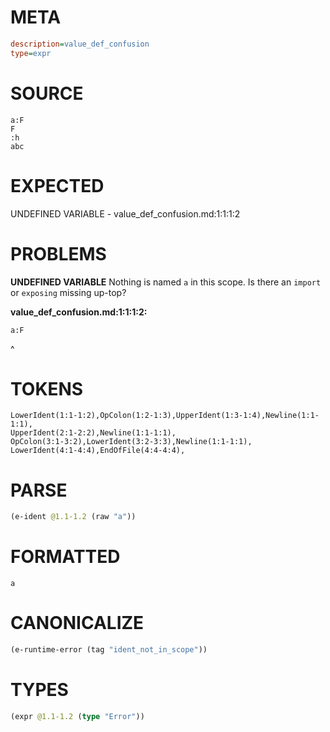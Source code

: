# META
~~~ini
description=value_def_confusion
type=expr
~~~
# SOURCE
~~~roc
a:F
F
:h
abc
~~~
# EXPECTED
UNDEFINED VARIABLE - value_def_confusion.md:1:1:1:2
# PROBLEMS
**UNDEFINED VARIABLE**
Nothing is named `a` in this scope.
Is there an `import` or `exposing` missing up-top?

**value_def_confusion.md:1:1:1:2:**
```roc
a:F
```
^


# TOKENS
~~~zig
LowerIdent(1:1-1:2),OpColon(1:2-1:3),UpperIdent(1:3-1:4),Newline(1:1-1:1),
UpperIdent(2:1-2:2),Newline(1:1-1:1),
OpColon(3:1-3:2),LowerIdent(3:2-3:3),Newline(1:1-1:1),
LowerIdent(4:1-4:4),EndOfFile(4:4-4:4),
~~~
# PARSE
~~~clojure
(e-ident @1.1-1.2 (raw "a"))
~~~
# FORMATTED
~~~roc
a
~~~
# CANONICALIZE
~~~clojure
(e-runtime-error (tag "ident_not_in_scope"))
~~~
# TYPES
~~~clojure
(expr @1.1-1.2 (type "Error"))
~~~
